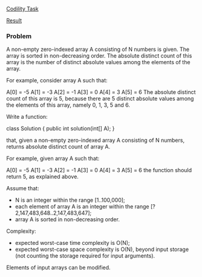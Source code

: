 [Codility Task](https://codility.com/programmers/task/abs_distinct/)

[Result](https://codility.com/demo/results/trainingX87NFE-BHP/)

### Problem

A non-empty zero-indexed array A consisting of N numbers is given. The array is sorted in non-decreasing order. The absolute distinct count of this array is the number of distinct absolute values among the elements of the array.

For example, consider array A such that:

  A[0] = -5
  A[1] = -3
  A[2] = -1
  A[3] =  0
  A[4] =  3
  A[5] =  6
The absolute distinct count of this array is 5, because there are 5 distinct absolute values among the elements of this array, namely 0, 1, 3, 5 and 6.

Write a function:

class Solution { public int solution(int[] A); }

that, given a non-empty zero-indexed array A consisting of N numbers, returns absolute distinct count of array A.

For example, given array A such that:

  A[0] = -5
  A[1] = -3
  A[2] = -1
  A[3] =  0
  A[4] =  3
  A[5] =  6
the function should return 5, as explained above.

Assume that:

* N is an integer within the range [1..100,000];
* each element of array A is an integer within the range [?2,147,483,648..2,147,483,647];
* array A is sorted in non-decreasing order.

Complexity:

* expected worst-case time complexity is O(N);
* expected worst-case space complexity is O(N), beyond input storage (not counting the storage required for input arguments).

Elements of input arrays can be modified.